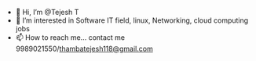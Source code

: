- 👋 Hi, I’m @Tejesh T
- 👀 I’m interested in Software IT field, linux, Networking, cloud computing jobs
- 📫 How to reach me... contact me 9989021550/thambatejesh118@gmail.com

<!---
TejeshT/TejeshT is a ✨ special ✨ repository because its `README.md` (this file) appears on your GitHub profile.
You can click the Preview link to take a look at your changes.
--->
